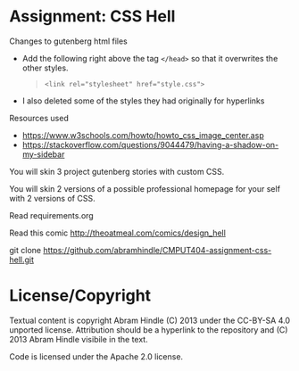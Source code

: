 Assignment: CSS Hell
====================
Changes to gutenberg html files  
- Add the following right above the tag `</head>` so that it overwrites the other styles.  
  > `<link rel="stylesheet" href="style.css">`
- I also deleted some of the styles they had originally for hyperlinks

Resources used
 - https://www.w3schools.com/howto/howto_css_image_center.asp
 - https://stackoverflow.com/questions/9044479/having-a-shadow-on-my-sidebar

You will skin 3 project gutenberg stories with custom CSS.

You will skin 2 versions of a possible professional homepage for your
self with 2 versions of CSS.

Read requirements.org

Read this comic http://theoatmeal.com/comics/design_hell

git clone https://github.com/abramhindle/CMPUT404-assignment-css-hell.git

License/Copyright
=================

Textual content is copyright Abram Hindle (C) 2013 under the CC-BY-SA
4.0 unported license. Attribution should be a hyperlink to the
repository and (C) 2013 Abram Hindle visibile in the text.

Code is licensed under the Apache 2.0 license.


